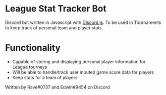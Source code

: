 # League Stat Tracker Bot

Discord bot written in Javascript with [Discord.js](https://discord.js.org/#/).
To be used in Tournaments to keep track of personal team and player stats.

# Functionality 
- Capable of storing and displaying personal player information for League tourneys
- Will be able to handle/track user inputed game score data for players
- Keep stats for a team of players

Written by Rave#0737 and Edwin#9454 on Discord